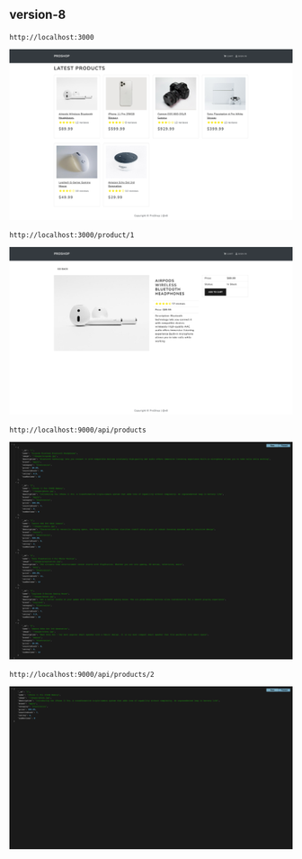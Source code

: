 ## version-8

`http://localhost:3000`

![prjectscreenshoot!](frontend/public/project_screenshoot/version-8_image1_home_page.png)

`http://localhost:3000/product/1`

![prjectscreenshoot!](frontend/public/project_screenshoot/version-8_image2_home_page.png)

`http://localhost:9000/api/products`

![prjectscreenshoot!](backend/data/project_screenshoot/version-8_image1_json_of_all_products.png)

`http://localhost:9000/api/products/2`

![prjectscreenshoot!](backend/data/project_screenshoot/version-8_image2_json_of_single_product.png)
